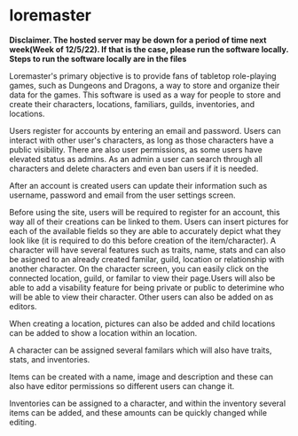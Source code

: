 # loremaster
 
**Disclaimer. The hosted server may be down for a period of time next week(Week of 12/5/22). If that is the case, please run the software locally. Steps to run the software locally are in the files**


Loremaster's primary objective is to provide fans of tabletop role-playing games, such as Dungeons and Dragons, a way to store and organize their data for the games. This software is used as a way for people to store and create their characters, locations, familiars, guilds, inventories, and locations. 

Users register for accounts by entering an email and password. Users can interact with other user's characters, as long as those characters have a public visibility. There are also user permissions, as some users have elevated status as admins. As an admin a user can search through all characters and delete characters and even ban users if it is needed.

After an account is created users can update their information such as username, password and email from the user settings screen.

Before using the site, users will be required to register for an account, this way all of their creations can be linked to them. Users can insert pictures for each of the
available fields so they are able to accurately depict what they look like (it is required to do this before creation of the item/character). A character will have several 
features such as traits, name, stats and can also be asigned to an already created familar, guild, location or relationship with another character. On the character screen, you 
can easily click on the connected location, guild, or familar to view their page.Users will also be able to add a visability feature for being private or public to deterimine 
who will be able to view their character. Other users can also be added on as editors.

When creating a location, pictures can also be added and child locations can be added to show a location within an location.

A character can be assigned several familars which will also have traits, stats, and inventories.

Items can be created with a name, image and description and these can also have editor permissions so different users can change it.

Inventories can be assigned to a character, and within the inventory several items can be added, and these amounts can be quickly changed while editing.
